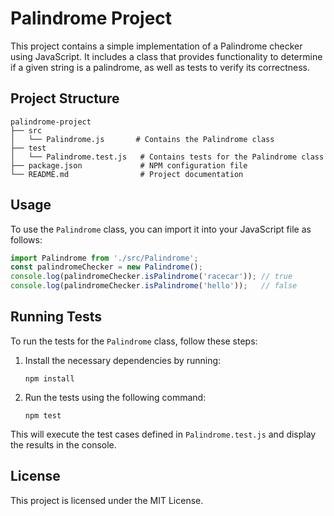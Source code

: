# Palindrome Project

This project contains a simple implementation of a Palindrome checker using JavaScript. It includes a class that provides functionality to determine if a given string is a palindrome, as well as tests to verify its correctness.

## Project Structure

```
palindrome-project
├── src
│   └── Palindrome.js       # Contains the Palindrome class
├── test
│   └── Palindrome.test.js   # Contains tests for the Palindrome class
├── package.json             # NPM configuration file
└── README.md                # Project documentation
```

## Usage

To use the `Palindrome` class, you can import it into your JavaScript file as follows:

```javascript
import Palindrome from './src/Palindrome';
const palindromeChecker = new Palindrome();
console.log(palindromeChecker.isPalindrome('racecar')); // true
console.log(palindromeChecker.isPalindrome('hello'));   // false
```

## Running Tests

To run the tests for the `Palindrome` class, follow these steps:

1. Install the necessary dependencies by running:
   ```
   npm install
   ```

2. Run the tests using the following command:
   ```
   npm test
   ```

This will execute the test cases defined in `Palindrome.test.js` and display the results in the console.

## License

This project is licensed under the MIT License.